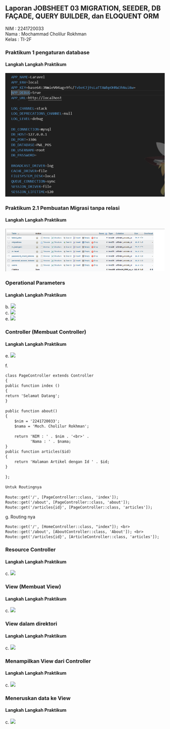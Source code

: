 ## Laporan JOBSHEET 03 MIGRATION, SEEDER, DB FAÇADE, QUERY BUILDER, dan ELOQUENT ORM

NIM : 2241720033 <br>
Nama : Mochammad Cholilur Rokhman <br>
Kelas : TI-2F

### Praktikum 1 pengaturan database

#### Langkah Langkah Praktikum
   <img src = "public/screenshot/1.png">

### Praktikum 2.1 Pembuatan Migrasi tanpa relasi

#### Langkah Langkah Praktikum

  <img src = "public/screenshot/2.png">



### Operational Parameters

#### Langkah Langkah Praktikum

b. <img src = "public/screenshot/9.png"> <br>
c. <img src = "public/screenshot/10.png"> <br>
e. <img src = "public/screenshot/11.png">

### Controller (Membuat Controller)

#### Langkah Langkah Praktikum

e. <img src = "public/screenshot/12.png"> <br>

f. 

    class PageController extends Controller
    {
    public function index ()
    {
    return 'Selamat Datang';
    }

    public function about()
    {
        $nim = '2241720033';
        $nama = 'Moch. Cholilur Rokhman';

        return 'NIM : ' . $nim . '<br>' .
               'Nama : ' . $nama;
    }
    public function articles($id)
    {
        return 'Halaman Artikel dengan Id ' . $id;
    }

    };

    Untuk Routingnya
    
    Route::get('/', [PageController::class, 'index']);
    Route::get('/about', [PageController::class, 'about']);
    Route::get('/articles{id}', [PageController::class, 'articles']);

g. Routing nya <br>

    Route::get('/', [HomeController::class, "index"]); <br>
    Route::get('/about', [AboutController::class, 'About']); <br>
    Route::get('/articles{id}', [ArticleController::class, 'articles']);

### Resource Controller

#### Langkah Langkah Praktikum

c. <img src = "public/screenshot/13.png">

### View (Membuat View)

#### Langkah Langkah Praktikum

c. <img src = "public/screenshot/14.png">

### View dalam direktori

#### Langkah Langkah Praktikum

c. <img src = "public/screenshot/14.png">

### Menampilkan View dari Controller

#### Langkah Langkah Praktikum

c. <img src = "public/screenshot/14.png">

### Meneruskan data ke View

#### Langkah Langkah Praktikum

c. <img src = "public/screenshot/15.png">


